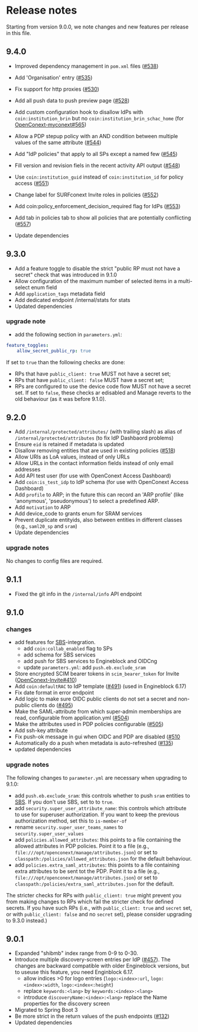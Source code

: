 # Release notes

Starting from version 9.0.0, we note changes and new features per release in this file.

## 9.4.0

- Improved dependency management in `pom.xml` files ([#538](https://github.com/OpenConext/OpenConext-manage/issues/538))
- Add 'Organisation' entry ([#535](https://github.com/OpenConext/OpenConext-manage/issues/535))
- Fix support for http proxies ([#530](https://github.com/OpenConext/OpenConext-manage/issues/530))
- Add all push data to push preview page ([#528](https://github.com/OpenConext/OpenConext-manage/issues/528))
- Add custom configuration hook to disallow IdPs with `coin:institution_brin` but no `coin:institution_brin_schac_home` (for
  [OpenConext-myconext#565](https://github.com/OpenConext/OpenConext-myconext/issues/565))
- Allow a PDP stepup policy with an AND condition between multiple values of the same attribute
  ([#544](https://github.com/OpenConext/OpenConext-Manage/issues/544))
- Add "IdP policies" that apply to all SPs except a named few
  ([#545](https://github.com/OpenConext/OpenConext-Manage/issues/545))
- Fill version and revision fiels in the recent activity API output
  ([#548](https://github.com/OpenConext/OpenConext-Manage/issues/548))
- Use `coin:institution_guid` instead of `coin:institution_id` for policy access
  ([#551](https://github.com/OpenConext/OpenConext-Manage/issues/551))
- Change label for SURFconext Invite roles in policies
  ([#552](https://github.com/OpenConext/OpenConext-Manage/issues/552))
- Add coin:policy_enforcement_decision_required flag for IdPs
  ([#553](https://github.com/OpenConext/OpenConext-Manage/issues/553))
- Add tab in policies tab to show all policies that are potentially conflicting
  ([#557](https://github.com/OpenConext/OpenConext-Manage/issues/557))

- Update dependencies

## 9.3.0

- Add a feature toggle to disable the strict "public RP must not have a secret" check that was introduced in 9.1.0
- Allow configuration of the maximum number of selected items in a multi-select enum field
- Add `application_tags` metadata field
- Add dedicated endpoint /internal/stats for stats
- Updated dependencies

### upgrade note

- add the following section in `parameters.yml`:

```yml
feature_toggles:
    allow_secret_public_rp: true
```

If set to `true` than the following checks are done:

- RPs that have `public_client: true` MUST not have a secret set;
- RPs that have `public_client: false` MUST have a secret set;
- RPs are configured to use the device code flow MUST not have a secret set.
  If set to `false`, these checks ar edisabled and Manage reverts to the old behaviour (as it was before 9.1.0).

## 9.2.0

- Add `/internal/protected/attributes/` (with trailing slash) as alias of `/internal/protected/attributes` (to fix IdP Dashbaord
  problems)
- Ensure `eid` is retained if metadata is updated
- Disallow removing entities that are used in existing
  policies ([#518](https://github.com/OpenConext/OpenConext-manage/issues/518))
- Allow URIs as LoA values, instead of only URLs
- Allow URLs in the contact information fields instead of only email addresses
- Add API test user  (for use with OpenConext Access Dashboard)
- Add `coin:is_test_idp` to IdP schema (for use with OpenConext Access Dashboard)
- Add `profile` to ARP; in the future this can record an 'ARP profile' (like 'anonymous', 'pseudonymous') to select a predefined
  ARP.
- Add `motivation` to ARP
- Add device_code to grants enum for SRAM services
- Prevent duplicate entityids, also between entities in different classes (e.g., `saml20_sp` and `sram`)
- Update dependencies

### upgrade notes

No changes to config files are required.

## 9.1.1

- Fixed the git info in the `/internal/info` API endpoint

## 9.1.0

### changes

- add features for [SBS](https://github.com/SURFscz/SBS)-integration.
    - add `coin:collab_enabled` flag to SPs
    - add schema for SBS services
    - add push for SBS services to Engineblock and OIDCng
    - update `parameters.yml`: add `push.eb.exclude_sram`
- Store encrypted SCIM bearer tokens in `scim_bearer_token` for
  Invite ([OpenConext-Invite#410](https://github.com/OpenConext/OpenConext-Invite/issues/410))
- Add `coin:defaultRAC` to IdP template ([#491](https://github.com/OpenConext/OpenConext-manage/pull/491)) (used in Engineblock
  6.17)
- Fix date format in error endpoint
- Add logic to make sure OIDC public clients do not set a secret and non-public clients
  do ([#495](https://github.com/OpenConext/OpenConext-manage/issues/495))
- Make the SAML-attribute from which super-admin memberships are read, configurable from
  application.yml ([#504](https://github.com/OpenConext/OpenConext-manage/issues/504))
- Make the attributes used in PDP policies configurable ([#505](https://github.com/OpenConext/OpenConext-manage/issues/505))
- Add ssh-key attribute
- Fix push-ok message in gui when OIDC and PDP are disabled ([#510](https://github.com/OpenConext/OpenConext-manage/issues/510)
- Automatically do a push when metadata is auto-refreshed ([#135](https://github.com/OpenConext/OpenConext-manage/issues/135))
- updated dependencies

### upgrade notes

The following changes to `parameter.yml` are necessary when upgrading to 9.1.0:

- add `push.eb.exclude_sram`: this controls whether to push `sram` entities to [SBS](https://github.com/SURFscz/SBS). If you
  don't use SBS, set to to `true`.
- add `security.super_user_attribute_name`: this controls which attribute to use for superuser authorization. If you want to
  keep the previous authorization method, set this to `is-member-of`
- rename `security.super_user_teams_names` to `security.super_user_values`
- add `policies.allowed_attributes`: this points to a file containing the allowed attributes in PDP policies. Point it to a
  file (e.g., `file:///opt/openconext/manage/attributes.json`) or set to `classpath:/policies/allowed_attributes.json` for the
  default behaviour.
- add `policies.extra_saml_attributes`: this points to a file containing extra attributes to be sent tot the PDP. Point it to a
  file (e.g., `file:///opt/openconext/manage/attributes.json`) or set to `classpath:/policies/extra_saml_attributes.json` for
  the default.

The stricter checks for RPs with `public_client: true` might prevent you from making changes to RPs which fail the stricter
check for defined secrets. If you have such RPs (i.e., with `public_client: true` and `secret` set, or with
`public_client: false` and no `secret` set), please consider upgrading to 9.3.0 instead.)

## 9.0.1

- Expanded "shibmb" index range from 0-9 to 0-30.
- Introduce multiple discovery-screen entries per IdP ([#457](https://github.com/OpenConext/OpenConext-manage/issues/457)).
  The changes are backward compatible with older Engineblock versions, but to useuse this feature, you need Enginblock 6.17.
    - allow indices >0 for logo entries (`logo:<index>:url`, `logo:<index>:width`, `logo:<index<:height`)
    - replace `keywords:<lang>` by `keywords:<index>:<lang>`
    - introduce `discoveryName:<index>:<lang>` replace the Name properties for the discovery screen
- Migrated to Spring Boot 3
- Be more strict in the return values of the push endpoints ([#132](https://github.com/OpenConext/OpenConext-manage/issues/132))
- Updated dependencies
